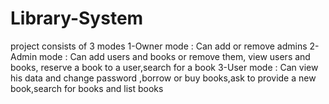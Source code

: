 # Library-System
project consists of 3 modes 
1-Owner mode : Can add or remove admins 
2-Admin mode : Can add users and books or remove them, view users and books, reserve a book to a user,search for a book
3-User mode : Can view his data and change password ,borrow or buy books,ask to provide a new book,search for books and list books
